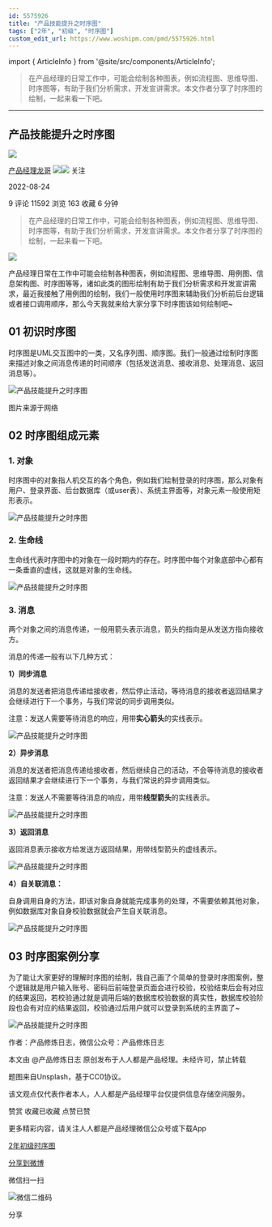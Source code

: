 ```yaml
---
id: 5575926
title: "产品技能提升之时序图"
tags: ["2年", "初级", "时序图"]
custom_edit_url: https://www.woshipm.com/pmd/5575926.html
---
```

import { ArticleInfo } from '@site/src/components/ArticleInfo';

<ArticleInfo
    author="产品经理龙哥"
    authorLink="https://www.woshipm.com/u/1232278"
    published="2022-08-24"
    views={11592}
    comments={9}
    collects={163}
/>

> 在产品经理的日常工作中，可能会绘制各种图表，例如流程图、思维导图、时序图等，有助于我们分析需求，开发宣讲需求。本文作者分享了时序图的绘制，一起来看一下吧。

---

## 产品技能提升之时序图

[![](https://static.woshipm.com/pmapp_avatar_20230725083838_7642.jpg?imageView2/1/w/72/h/72/q/100)](https://www.woshipm.com/u/1232278)

[产品经理龙哥](https://www.woshipm.com/u/1232278) ![](https://static.woshipm.com/tag/1121_1@2x.png)![](https://static.woshipm.com/tag/2105_1@2x.png) 关注

2022-08-24

9 评论 11592 浏览 163 收藏 6 分钟

> 在产品经理的日常工作中，可能会绘制各种图表，例如流程图、思维导图、时序图等，有助于我们分析需求，开发宣讲需求。本文作者分享了时序图的绘制，一起来看一下吧。

![](https://image.woshipm.com/wp-files/2022/08/4j0s6MLzAz87131drIh4.png)

产品经理日常在工作中可能会绘制各种图表，例如流程图、思维导图、用例图、信息架构图、时序图等等，诸如此类的图形绘制有助于我们分析需求和开发宣讲需求，最近我接触了用例图的绘制，我们一般使用时序图来辅助我们分析前后台逻辑或者接口调用顺序，那么今天我就来给大家分享下时序图该如何绘制吧~

## 01 初识时序图

时序图是UML交互图中的一类，又名序列图、顺序图。我们一般通过绘制时序图来描述对象之间消息传递的时间顺序（包括发送消息、接收消息、处理消息、返回消息等）。

![产品技能提升之时序图](https://image.woshipm.com/wp-files/2022/08/KsNRyy5JN2gSsrWAsOVK.png)

图片来源于网络

## 02 时序图组成元素

### 1\. 对象

时序图中的对象指人机交互的各个角色，例如我们绘制登录的时序图，那么对象有用户、登录界面、后台数据库（或user表）、系统主界面等，对象元素一般使用矩形表示。

![产品技能提升之时序图](https://image.woshipm.com/wp-files/2022/08/vcmlKc50s3oZO64VVRb4.png)

### 2\. 生命线

生命线代表时序图中的对象在一段时期内的存在。时序图中每个对象底部中心都有一条垂直的虚线，这就是对象的生命线。

![产品技能提升之时序图](https://image.woshipm.com/wp-files/2022/08/LE9HrxlbtQv2IRkp1NhS.png)

### 3\. 消息

两个对象之间的消息传递，一般用箭头表示消息，箭头的指向是从发送方指向接收方。

消息的传递一般有以下几种方式：

**1）同步消息**

消息的发送者把消息传递给接收者，然后停止活动，等待消息的接收者返回结果才会继续进行下一个事务，与我们常说的同步调用类似。

注意：发送人需要等待消息的响应，用带**实心箭头**的实线表示。

![产品技能提升之时序图](https://image.woshipm.com/wp-files/2022/08/NajeRJ4l6srp5cxPXoy3.png)

**2）异步消息**

消息的发送者把消息传递给接收者，然后继续自己的活动，不会等待消息的接收者返回结果才会继续进行下一个事务，与我们常说的异步调用类似。

注意：发送人不需要等待消息的响应，用带**线型箭头**的实线表示。

![产品技能提升之时序图](https://image.woshipm.com/wp-files/2022/08/ZuPqsZLpkKw2ebmKDyvn.png)

**3）返回消息**

返回消息表示接收方给发送方返回结果，用带线型箭头的虚线表示。

![产品技能提升之时序图](https://image.woshipm.com/wp-files/2022/08/i5YjQHsHLN0raJIxVPEI.png)

**4）自关联消息：**

自身调用自身的方法，即该对象自身就能完成事务的处理，不需要依赖其他对象，例如数据库对象自身校验数据就会产生自关联消息。

![产品技能提升之时序图](https://image.woshipm.com/wp-files/2022/08/Wklw0IptlsQRFq8oLv1I.png)

## 03 时序图案例分享

为了能让大家更好的理解时序图的绘制，我自己画了个简单的登录时序图案例，整个逻辑就是用户输入账号、密码后前端登录页面会进行校验，校验结束后会有对应的结果返回，若校验通过就是调用后端的数据库校验数据的真实性，数据库校验阶段也会有对应的结果返回，校验通过后用户就可以登录到系统的主界面了~

![产品技能提升之时序图](https://image.woshipm.com/wp-files/2022/08/ea4kqCx0mEiYPYx4xBcV.png)

作者：产品修炼日志，微信公众号：产品修炼日志

本文由 @产品修炼日志 原创发布于人人都是产品经理。未经许可，禁止转载

题图来自Unsplash，基于CC0协议。

该文观点仅代表作者本人，人人都是产品经理平台仅提供信息存储空间服务。

赞赏 收藏已收藏 点赞已赞

更多精彩内容，请关注人人都是产品经理微信公众号或下载App

[2年](https://www.woshipm.com/tag/2%e5%b9%b4)[初级](https://www.woshipm.com/tag/%e5%88%9d%e7%ba%a7)[时序图](https://www.woshipm.com/tag/%e6%97%b6%e5%ba%8f%e5%9b%be)

[分享到微博](https://service.weibo.com/share/share.php?appkey=2775287854&title=产品技能提升之时序图&url=https://www.woshipm.com/pmd/5575926.html&pic=https://image.woshipm.com/wp-files/2022/08/4j0s6MLzAz87131drIh4.png)

微信扫一扫

![微信二维码](https://api.pwmqr.com/qrcode/create/?url=https://www.woshipm.com/pmd/5575926.html)

分享